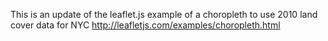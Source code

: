 This is an update of the leaflet.js example of a choropleth to use 2010 land cover data for NYC
http://leafletjs.com/examples/choropleth.html
